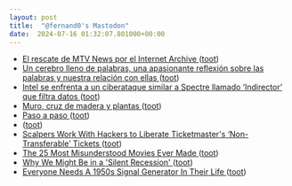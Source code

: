 ```yaml
---
layout: post
title:  "@fernand0's Mastodon"
date:  2024-07-16 01:32:07.801000+00:00
---
```

*  [El rescate de MTV News por el Internet Archive ](https://wwwhatsnew.com/2024/07/09/el-rescate-de-mtv-news-por-el-internet-archive) ([toot](https://mastodon.social/@fernand0/112793585437823592))
*  [Un cerebro lleno de palabras, una apasionante reflexión sobre las palabras y nuestra relación con ellas ](https://www.microsiervos.com/archivo/libros/cerebro-lleno-palabras-mamen-horno.htm) ([toot](https://mastodon.social/@fernand0/112791961682805563))
*  [Intel se enfrenta a un ciberataque similar a Spectre llamado ‘Indirector’ que filtra datos ](https://unaaldia.hispasec.com/2024/07/intel-se-enfrenta-a-un-ciberataque-similar-a-spectre-llamado-indirector-que-filtra-datos.htm) ([toot](https://mastodon.social/@fernand0/112791770586707346))
*  [Muro, cruz de madera y plantas ](https://www.flickr.com/photos/fernand0/53840983659) ([toot](https://mastodon.social/@fernand0/112791753952798333))
*  [Paso a paso ](https://avecesunafoto.wordpress.com/2024/07/15/paso-a-paso) ([toot](https://mastodon.social/@fernand0/112791747915599371))
*  [ ](https://mastodon.social/users/fernand0/statuses/112791336114592346/activity) ([toot](https://mastodon.social/users/fernand0/statuses/112791336114592346/activity))
*  [Scalpers Work With Hackers to Liberate Ticketmaster's ‘Non-Transferable’ Tickets ](https://www.404media.co/scalpers-are-working-with-hackers-to-liberate-non-transferable-tickets-from-ticketmasters-ecosystem) ([toot](https://mastodon.social/@fernand0/112791125801991908))
*  [The 25 Most Misunderstood Movies Ever Made ](https://lifehacker.com/entertainment/the-most-misunderstood-movies-ever-mad) ([toot](https://mastodon.social/@fernand0/112791049296855269))
*  [Why We Might Be in a 'Silent Recession' ](https://lifehacker.com/money/what-is-a-silent-recessio) ([toot](https://mastodon.social/@fernand0/112790177118037202))
*  [Everyone Needs A 1950s Signal Generator In Their Life ](https://hackaday.com/2024/07/02/everyone-needs-a-1950s-signal-generator-in-their-life) ([toot](https://mastodon.social/@fernand0/112790015401931230))
